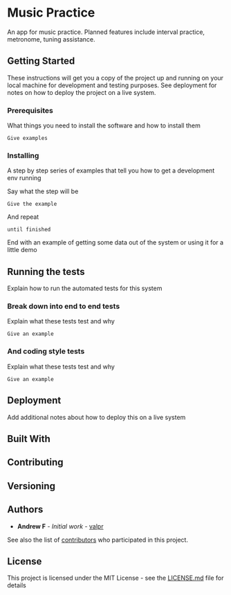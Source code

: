 # Music Practice

An app for music practice.  Planned features include interval practice, metronome, tuning assistance.

## Getting Started

These instructions will get you a copy of the project up and running on your local machine for development and testing purposes. See deployment for notes on how to deploy the project on a live system.

### Prerequisites

What things you need to install the software and how to install them

```
Give examples
```

### Installing

A step by step series of examples that tell you how to get a development env running

Say what the step will be

```
Give the example
```

And repeat

```
until finished
```

End with an example of getting some data out of the system or using it for a little demo

## Running the tests

Explain how to run the automated tests for this system

### Break down into end to end tests

Explain what these tests test and why

```
Give an example
```

### And coding style tests

Explain what these tests test and why

```
Give an example
```

## Deployment

Add additional notes about how to deploy this on a live system

## Built With



## Contributing


## Versioning



## Authors

* **Andrew F** - *Initial work* - [valpr](https://github.com/valpr/)

See also the list of [contributors](https://github.com/valpr/musicpractice/contributors) who participated in this project.

## License

This project is licensed under the MIT License - see the [LICENSE.md](LICENSE.md) file for details



